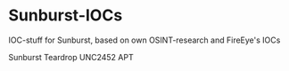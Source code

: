 # Sunburst-IOCs
IOC-stuff for Sunburst, based on own OSINT-research and FireEye's IOCs

Sunburst Teardrop UNC2452 APT
